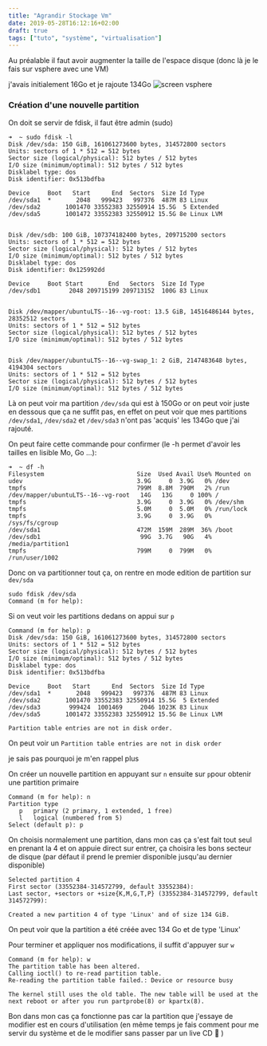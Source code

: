 ```yaml
---
title: "Agrandir Stockage Vm"
date: 2019-05-28T16:12:16+02:00
draft: true
tags: ["tuto", "système", "virtualisation"]
---
```


Au préalable il faut avoir augmenter la taille de l'espace disque (donc là je le fais sur vsphere avec une VM)

j'avais initialement 16Go et je rajoute 134Go
![screen vsphere](/screen_vsphere.PNG)

### Création d'une nouvelle partition
On doit se servir de fdisk, il faut être admin (sudo)
```shell
➜  ~ sudo fdisk -l
Disk /dev/sda: 150 GiB, 161061273600 bytes, 314572800 sectors
Units: sectors of 1 * 512 = 512 bytes
Sector size (logical/physical): 512 bytes / 512 bytes
I/O size (minimum/optimal): 512 bytes / 512 bytes
Disklabel type: dos
Disk identifier: 0x513bdfba

Device     Boot   Start      End  Sectors  Size Id Type
/dev/sda1  *       2048   999423   997376  487M 83 Linux
/dev/sda2       1001470 33552383 32550914 15.5G  5 Extended
/dev/sda5       1001472 33552383 32550912 15.5G 8e Linux LVM


Disk /dev/sdb: 100 GiB, 107374182400 bytes, 209715200 sectors
Units: sectors of 1 * 512 = 512 bytes
Sector size (logical/physical): 512 bytes / 512 bytes
I/O size (minimum/optimal): 512 bytes / 512 bytes
Disklabel type: dos
Disk identifier: 0x125992dd

Device     Boot Start       End   Sectors  Size Id Type
/dev/sdb1        2048 209715199 209713152  100G 83 Linux


Disk /dev/mapper/ubuntuLTS--16--vg-root: 13.5 GiB, 14516486144 bytes, 28352512 sectors
Units: sectors of 1 * 512 = 512 bytes
Sector size (logical/physical): 512 bytes / 512 bytes
I/O size (minimum/optimal): 512 bytes / 512 bytes


Disk /dev/mapper/ubuntuLTS--16--vg-swap_1: 2 GiB, 2147483648 bytes, 4194304 sectors
Units: sectors of 1 * 512 = 512 bytes
Sector size (logical/physical): 512 bytes / 512 bytes
I/O size (minimum/optimal): 512 bytes / 512 bytes
```
Là on peut voir ma partition `/dev/sda` qui est à 150Go or on peut voir juste en dessous que ça ne suffit pas, en effet on peut voir que mes partitions `/dev/sda1`, `/dev/sda2` et `/dev/sda3` n'ont pas 'acquis' les 134Go que j'ai rajouté.

On peut faire cette commande pour confirmer (le -h permet d'avoir les tailles en lisible Mo, Go ...):
```shell
➜  ~ df -h
Filesystem                          Size  Used Avail Use% Mounted on
udev                                3.9G     0  3.9G   0% /dev
tmpfs                               799M  8.8M  790M   2% /run
/dev/mapper/ubuntuLTS--16--vg-root   14G   13G     0 100% /
tmpfs                               3.9G     0  3.9G   0% /dev/shm
tmpfs                               5.0M     0  5.0M   0% /run/lock
tmpfs                               3.9G     0  3.9G   0% /sys/fs/cgroup
/dev/sda1                           472M  159M  289M  36% /boot
/dev/sdb1                            99G  3.7G   90G   4% /media/partition1
tmpfs                               799M     0  799M   0% /run/user/1002

```
Donc on va partitionner tout ça, on rentre en mode edition de partition sur `dev/sda`
```shell
sudo fdisk /dev/sda
Command (m for help):
```
Si on veut voir les partitions dedans on appui sur `p`
```shell
Command (m for help): p
Disk /dev/sda: 150 GiB, 161061273600 bytes, 314572800 sectors
Units: sectors of 1 * 512 = 512 bytes
Sector size (logical/physical): 512 bytes / 512 bytes
I/O size (minimum/optimal): 512 bytes / 512 bytes
Disklabel type: dos
Disk identifier: 0x513bdfba

Device     Boot   Start      End  Sectors  Size Id Type
/dev/sda1  *       2048   999423   997376  487M 83 Linux
/dev/sda2       1001470 33552383 32550914 15.5G  5 Extended
/dev/sda3        999424  1001469     2046 1023K 83 Linux
/dev/sda5       1001472 33552383 32550912 15.5G 8e Linux LVM

Partition table entries are not in disk order.

```
On peut voir un `Partition table entries are not in disk order`

je sais pas pourquoi je m'en rappel plus

On créer un nouvelle partition en appuyant sur `n` ensuite sur `p`pour obtenir une partition primaire
```shell
Command (m for help): n
Partition type
   p   primary (2 primary, 1 extended, 1 free)
   l   logical (numbered from 5)
Select (default p): p
```
On choisis normalement une partition, dans mon cas ça s'est fait tout seul en prenant la 4 et on appuie direct sur entrer, ça choisira les bons secteur de disque (par défaut il prend le premier disponible jusqu'au dernier disponible)
```shell
Selected partition 4
First sector (33552384-314572799, default 33552384):
Last sector, +sectors or +size{K,M,G,T,P} (33552384-314572799, default 314572799):

Created a new partition 4 of type 'Linux' and of size 134 GiB.

```
On peut voir que la partition a été créée avec 134 Go et de type 'Linux'

Pour terminer et appliquer nos modifications, il suffit d'appuyer sur `w`
```shell
Command (m for help): w
The partition table has been altered.
Calling ioctl() to re-read partition table.
Re-reading the partition table failed.: Device or resource busy

The kernel still uses the old table. The new table will be used at the next reboot or after you run partprobe(8) or kpartx(8).
```
Bon dans mon cas ça fonctionne pas car la partition que j'essaye de modifier est en cours d'utilisation (en même temps je fais comment pour me servir du système et de le modifier sans passer par un live CD 🤔 )